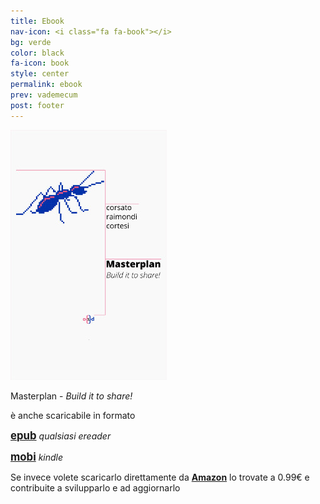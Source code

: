 ```yaml
---
title: Ebook
nav-icon: <i class="fa fa-book"></i>
bg: verde
color: black
fa-icon: book
style: center
permalink: ebook
prev: vademecum
post: footer
---
```



[![Copertina Masterplan](ebook/img_ebook/cover_icon.jpg)](http://www.amazon.it/dp/B01A8HX6O6)

Masterplan - *Build it to share!* 

è anche scaricabile in formato 

[<big>**epub**</big>](ebook/Masterplan_Build_it_to_share_v_1_0.epub) *qualsiasi ereader*

[<big>**mobi**</big>](ebook/Masterplan_Build_it_to_share_v_1_0.mobi) *kindle*

<i class="fa fa-2x fa-amazon"></i>

Se invece volete scaricarlo direttamente da **[Amazon](http://www.amazon.it/dp/B01A8HX6O6)** lo trovate a 0.99€ e contribuite a svilupparlo e ad aggiornarlo